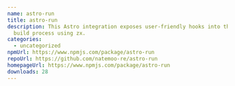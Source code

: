 ```yaml
---
name: astro-run
title: astro-run
description: This Astro integration exposes user-friendly hooks into the astro
  build process using zx.
categories:
  - uncategorized
npmUrl: https://www.npmjs.com/package/astro-run
repoUrl: https://github.com/natemoo-re/astro-run
homepageUrl: https://www.npmjs.com/package/astro-run
downloads: 28
---
```

